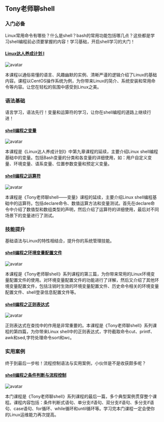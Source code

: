 ## Tony老师聊shell

### 入门必备

Linux常用命令有哪些？什么是shell？bash的常用功能包括哪几点？这些都是学习shell编程前必须要掌握的内容！学习基础，开启shell学习的大门！

#### [Linux达人养成计划 I](https://www.imooc.com/learn/175)

![avatar](https://img.mukewang.com/57035f110001a57906000338-240-135.jpg)

本课程以通俗易懂的语言、风趣幽默的实例、清晰严谨的逻辑介绍了Linux的基础内容。课程以CentOS操作系统为例，为你带来Linux的简介、系统安装和常用命令等内容。让您在轻松的氛围中感受到Linux之美。

### 语法基础

语言学习，语法先行！变量和运算符的学习，让你在shell编程的道路上继续行进！

#### [shell编程之变量](https://www.imooc.com/learn/336)

![avatar](https://img1.mukewang.com/55063ec30001774b06000338-240-135.jpg)

本课程是《Linux达人养成计划I》中第九章课程的延续，主要介绍Linux shell编程基础中的变量。包括Bash变量的分类和各变量的详细使用，如：用户自定义变量、环境变量、语系变量、位置参数变量和预定义变量。

#### [shell编程之运算符](https://www.imooc.com/learn/355)

![avatar](https://img.mukewang.com/5704ce7700019f8706000338-240-135.jpg)

本课程是《Tony老师聊shell——变量》课程的延续，主要介绍Linux shell编程基础中的运算符。包括declare命令、数值运算方法和变量测试。首先在declare命令中介绍了数值型和数组类型的声明，然后介绍了运算符的详细使用，最后对不同场景下的变量进行了测试。

### 技能提升

基础语法与Linux的特性相结合，提升你的系统管理技能。

#### [shell编程之环境变量配置文件](https://www.imooc.com/learn/361)

![avatar](https://img3.mukewang.com/55237dcc0001128c06000338-240-135.jpg)

本课程是《Tony老师聊shell》系列课程的第三篇，为你带来常用的Linux环境变量配置文件的使用。对环境变量配置文件的功能进行了详解，然后又介绍了其他环境变量配置文件，包括注销时生效的环境变量配置文件、历史命令相关的环境变量配置文件、shell登录信息配置文件等。

#### [shell编程之正则表达式](https://www.imooc.com/learn/378)

![avatar](https://img.mukewang.com/5704cea700017b9e06000338-240-135.jpg)

正则表达式在查找中的作用是非常重要的。本课程是《Tony老师聊shell》系列课程的第四篇，为你带来Linux shell中的正则表达式，字符截取命令cut、printf、awk和sed,字符处理命令sort和wc。

### 实用案例

终于到最后一步啦！流程控制语法与实用案例，小伙伴是不是收获颇多呢？

#### [shell编程之条件判断与流程控制](https://www.imooc.com/learn/408)

![avatar](https://img.mukewang.com/5704ce550001ce3606000338-240-135.jpg)

本门课程是《Tony老师聊shell》系列课程的最后一篇，多个典型案例贯穿整个课程。课程内容包括：条件判断式语句、单分支if语句、双分支if语句、多分支if语句、case语句、for循环、while循环和until循环等。学习完本门课程一定会使你的Linux运维能力再次提高。

